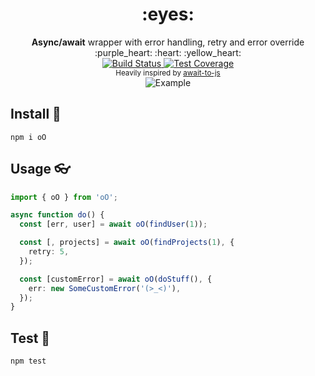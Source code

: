 <h1 align="center">:eyes:</h1>

<div align="center">
  <strong>Async/await</strong> wrapper with error handling, retry and error override :purple_heart: :heart: :yellow_heart:
</div>

<div align="center">
  <a href="https://travis-ci.org/zMotivat0r/oO.svg?branch=master">
    <img src="https://img.shields.io/travis/zMotivat0r/oO/master.svg?style=flat-square"
      alt="Build Status" />
  </a>
  <a href="https://codecov.io/github/zMotivat0r/oO">
    <img src="https://img.shields.io/coveralls/github/zMotivat0r/oO.svg?style=flat-square"
      alt="Test Coverage" />
  </a>
</div>
<div align="center">
  <sub>Heavily inspired by <a href="https://github.com/scopsy/await-to-js">await-to-js</a></sub>
</div>
<div align="center">
  <img src="https://github.com/zMotivat0r/oO/raw/master/img/example3.png" alt="Example" />
</div>

## Install :rocket:

```shell
npm i oO
```

## Usage :eyeglasses:

```typescript
import { oO } from 'oO';

async function do() {
  const [err, user] = await oO(findUser(1));

  const [, projects] = await oO(findProjects(1), {
    retry: 5,
  });

  const [customError] = await oO(doStuff(), {
    err: new SomeCustomError('(>_<)'),
  });
}
```

## Test :hammer:

```shell
npm test
```
